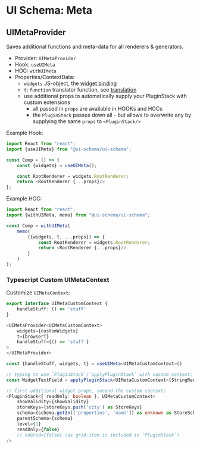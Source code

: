 # UI Schema: Meta

## UIMetaProvider

Saves additional functions and meta-data for all renderers & generators.

- Provider: `UIMetaProvider`
- Hook: `useUIMeta`
- HOC: `withUIMeta`
- Properties/ContextData:
    - `widgets` JS-object, the [widget binding](/docs/widgets)
    - `t`: `function` translator function, see [translation](/docs/localization#translation)
    - use additional props to automatically supply your PluginStack with custom extensions
        - all passed in `props` are available in HOOKs and HOCs
        - the `PluginStack` passes down all - but allows to overwrite any by supplying the same `props` to `<PluginStack/>`

Example Hook:

```js
import React from "react";
import {useUIMeta} from "@ui-schema/ui-schema";

const Comp = () => {
    const {widgets} = useUIMeta();

    const RootRenderer = widgets.RootRenderer;
    return <RootRenderer {...props}/>
};
```

Example HOC:

```js
import React from "react";
import {withUIMeta, memo} from "@ui-schema/ui-schema";

const Comp = withUIMeta(
    memo(
        ({widgets, t, ...props}) => {
            const RootRenderer = widgets.RootRenderer;
            return <RootRenderer {...props}/>
        }
    )
);
```

### Typescript Custom UIMetaContext

Customize `UIMetaContext`:

```typescript tsx
export interface UIMetaCustomContext {
    handleStuff: () => 'stuff'
}

<UIMetaProvider<UIMetaCustomContext>
    widgets={customWidgets}
    t={browserT}
    handleStuff={() => 'stuff'}
>
</UIMetaProvider>

const {handleStuff, widgets, t} = useUIMeta<UIMetaCustomContext>()

// typing to use `PluginStack`/`applyPluginStack` with custom context:
const WidgetTextField = applyPluginStack<UIMetaCustomContext>(StringRenderer)

// first additional widget props, second the custom context:
<PluginStack<{ readOnly: boolean }, UIMetaCustomContext>
    showValidity={showValidity}
    storeKeys={storeKeys.push('city') as StoreKeys}
    schema={schema.getIn(['properties', 'name']) as unknown as StoreSchemaType}
    parentSchema={schema}
    level={1}
    readOnly={false}
    // noGrid={false} (as grid-item is included in `PluginStack`)
/>
```
